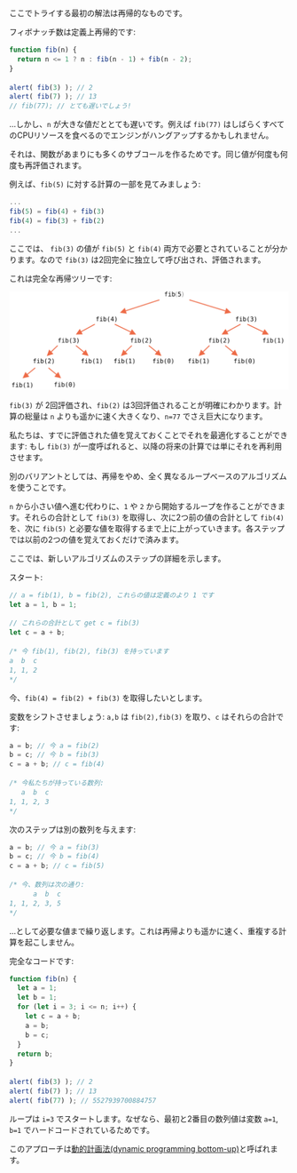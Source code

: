 ここでトライする最初の解法は再帰的なものです。

フィボナッチ数は定義上再帰的です:

```js run
function fib(n) {
  return n <= 1 ? n : fib(n - 1) + fib(n - 2);
}

alert( fib(3) ); // 2
alert( fib(7) ); // 13
// fib(77); // とても遅いでしょう!
```

...しかし、`n` が大きな値だととても遅いです。例えば `fib(77)` はしばらくすべてのCPUリソースを食べるのでエンジンがハングアップするかもしれません。

それは、関数があまりにも多くのサブコールを作るためです。同じ値が何度も何度も再評価されます。

例えば、`fib(5)` に対する計算の一部を見てみましょう:

```js no-beautify
...
fib(5) = fib(4) + fib(3)
fib(4) = fib(3) + fib(2)
...
```

ここでは、 `fib(3)` の値が `fib(5)` と `fib(4)` 両方で必要とされていることが分かります。なので `fib(3)` は2回完全に独立して呼び出され、評価されます。

これは完全な再帰ツリーです:

![fibonacci recursion tree](fibonacci-recursion-tree.svg)

`fib(3)` が 2回評価され、`fib(2)` は3回評価されることが明確にわかります。計算の総量は `n` よりも遥かに速く大きくなり、`n=77` でさえ巨大になります。

私たちは、すでに評価された値を覚えておくことでそれを最適化することができます: もし `fib(3)` が一度呼ばれると、以降の将来の計算では単にそれを再利用させます。

別のバリアントとしては、再帰をやめ、全く異なるループベースのアルゴリズムを使うことです。

`n` から小さい値へ進む代わりに、`1` や `2` から開始するループを作ることができます。それらの合計として `fib(3)` を取得し、次に2つ前の値の合計として `fib(4)` を、次に `fib(5)` と必要な値を取得するまで上に上がっていきます。各ステップでは以前の2つの値を覚えておくだけで済みます。

ここでは、新しいアルゴリズムのステップの詳細を示します。

スタート:

```js
// a = fib(1), b = fib(2), これらの値は定義のより 1 です
let a = 1, b = 1;

// これらの合計として get c = fib(3)
let c = a + b;

/* 今 fib(1), fib(2), fib(3) を持っています
a  b  c
1, 1, 2
*/
```

今、`fib(4) = fib(2) + fib(3)` を取得したいとします。

変数をシフトさせましょう: `a,b` は `fib(2),fib(3)` を取り、`c` はそれらの合計です:

```js no-beautify
a = b; // 今 a = fib(2)
b = c; // 今 b = fib(3)
c = a + b; // c = fib(4)

/* 今私たちが持っている数列:
   a  b  c
1, 1, 2, 3
*/
```

次のステップは別の数列を与えます:

```js no-beautify
a = b; // 今 a = fib(3)
b = c; // 今 b = fib(4)
c = a + b; // c = fib(5)

/* 今、数列は次の通り:
      a  b  c
1, 1, 2, 3, 5
*/
```

...として必要な値まで繰り返します。これは再帰よりも遥かに速く、重複する計算を起こしません。

完全なコードです:

```js run
function fib(n) {
  let a = 1;
  let b = 1;
  for (let i = 3; i <= n; i++) {
    let c = a + b;
    a = b;
    b = c;
  }
  return b;
}

alert( fib(3) ); // 2
alert( fib(7) ); // 13
alert( fib(77) ); // 5527939700884757
```

ループは `i=3` でスタートします。なぜなら、最初と2番目の数列値は変数 `a=1`, `b=1` でハードコードされているためです。

このアプローチは[動的計画法(dynamic programming bottom-up)](https://en.wikipedia.org/wiki/Dynamic_programming)と呼ばれます。
